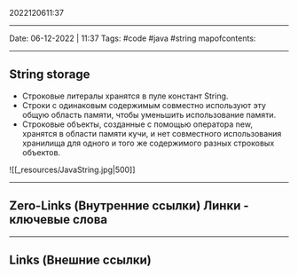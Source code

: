 2022120611:37
___
Date: 06-12-2022 | 11:37
Tags: #code #java #string
mapofcontents: 
___
## String storage
- Строковые литералы хранятся в пуле констант String. 
- Строки с одинаковым содержимым совместно используют эту общую область памяти, чтобы уменьшить использование памяти. 
- Строковые объекты, созданные с помощью оператора new, хранятся в области памяти кучи, и нет совместного использования хранилища для одного и того же содержимого разных строковых объектов.

![[_resources/JavaString.jpg|500]]

-----
**Zero-Links**  (Внутренние ссылки) Линки - ключевые слова
- 

------
**Links** (Внешние ссылки)
- 
